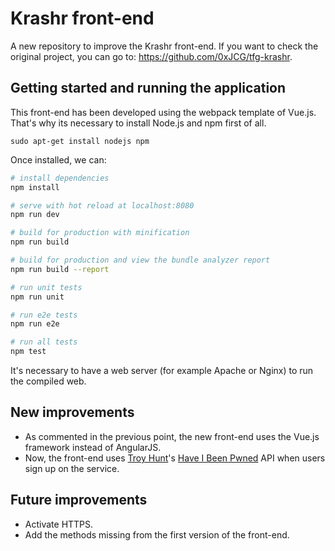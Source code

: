 # Krashr front-end

A new repository to improve the Krashr front-end. If you want to check the original project, you can go to: https://github.com/0xJCG/tfg-krashr.

## Getting started and running the application

This front-end has been developed using the webpack template of Vue.js. That's why its necessary to install Node.js and npm first of all.

```
sudo apt-get install nodejs npm
```

Once installed, we can:

``` bash
# install dependencies
npm install

# serve with hot reload at localhost:8080
npm run dev

# build for production with minification
npm run build

# build for production and view the bundle analyzer report
npm run build --report

# run unit tests
npm run unit

# run e2e tests
npm run e2e

# run all tests
npm test
```

It's necessary to have a web server (for example Apache or Nginx) to run the compiled web.

## New improvements

* As commented in the previous point, the new front-end uses the Vue.js framework instead of AngularJS.
* Now, the front-end uses [Troy Hunt](https://twitter.com/troyhunt)'s [Have I Been Pwned](https://haveibeenpwned.com) API when users sign up on the service.

## Future improvements

* Activate HTTPS.
* Add the methods missing from the first version of the front-end.
